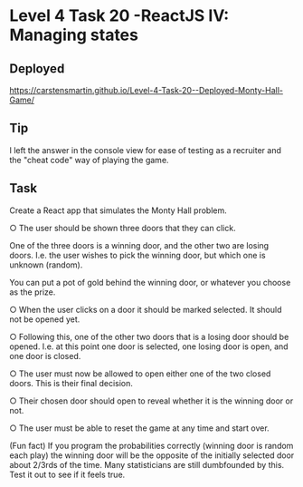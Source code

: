 # Level 4 Task 20 -ReactJS IV: Managing states

## Deployed

https://carstensmartin.github.io/Level-4-Task-20--Deployed-Monty-Hall-Game/

## Tip

I left the answer in the console view for ease of testing as a recruiter and the "cheat code" way of playing the game.

## Task

Create a React app that simulates the Monty Hall problem.

○ The user should be shown three doors that they can click. 

One of the three doors is a winning door, and the other two are losing doors. I.e. the user wishes to pick the winning door, but which one is unknown (random). 

You can put a pot of gold behind the winning door, or whatever you choose as the prize.

○ When the user clicks on a door it should be marked selected. It should not be opened yet.

○ Following this, one of the other two doors that is a losing door should be opened. I.e. at this point one door is selected, one losing door is open, and one door is closed.

○ The user must now be allowed to open either one of the two closed doors. This is their final decision.

○ Their chosen door should open to reveal whether it is the winning door or not.

○ The user must be able to reset the game at any time and start over.

(Fun fact) If you program the probabilities correctly (winning door is random each play) the winning door will be the opposite of the initially selected door about 2/3rds of the time. Many statisticians are still dumbfounded by this. Test it out to see if it feels true.
